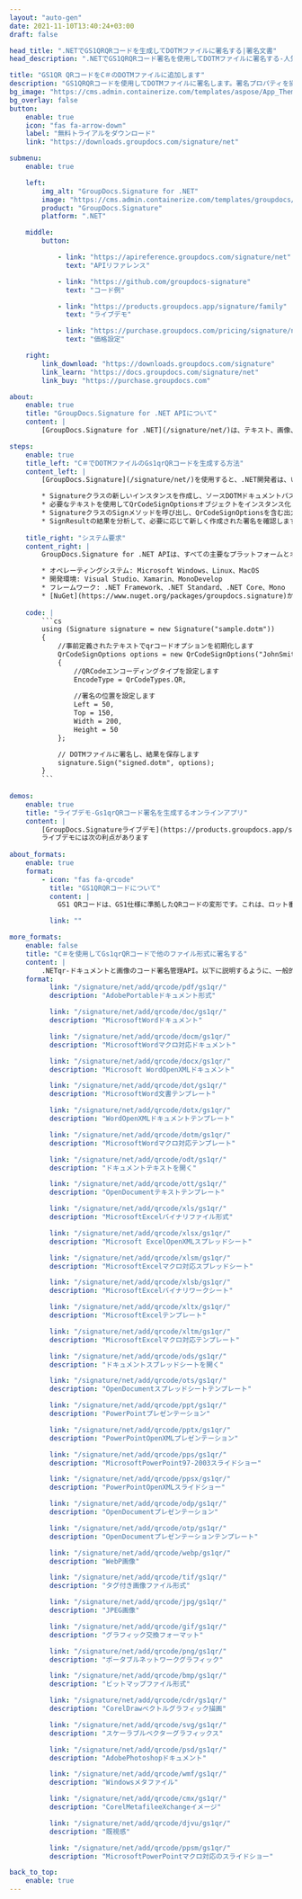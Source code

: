 ```yaml
---
layout: "auto-gen"
date: 2021-11-10T13:40:24+03:00
draft: false

head_title: ".NETでGS1QRQRコードを生成してDOTMファイルに署名する|署名文書"
head_description: ".NETでGS1QRQRコード署名を使用してDOTMファイルに署名する-人気のあるビジネスドキュメントや画像ファイル形式にバーコードを追加する."

title: "GS1QR QRコードをC＃のDOTMファイルに追加します"
description: "GS1QRQRコードを使用してDOTMファイルに署名します。署名プロパティを操作し、ニーズに合ったドキュメント内で高度な署名オプションを設定します."
bg_image: "https://cms.admin.containerize.com/templates/aspose/App_Themes/V3/images/bg/header1.png"
bg_overlay: false
button:
    enable: true
    icon: "fas fa-arrow-down"
    label: "無料トライアルをダウンロード"
    link: "https://downloads.groupdocs.com/signature/net"

submenu:
    enable: true

    left:
        img_alt: "GroupDocs.Signature for .NET"
        image: "https://cms.admin.containerize.com/templates/groupdocs/images/product-logos/90x90-noborder/groupdocs-signature-net.png"
        product: "GroupDocs.Signature"
        platform: ".NET"

    middle:
        button:

            - link: "https://apireference.groupdocs.com/signature/net"
              text: "APIリファレンス"

            - link: "https://github.com/groupdocs-signature"
              text: "コード例"

            - link: "https://products.groupdocs.app/signature/family"
              text: "ライブデモ"

            - link: "https://purchase.groupdocs.com/pricing/signature/net"
              text: "価格設定"

    right:
        link_download: "https://downloads.groupdocs.com/signature"
        link_learn: "https://docs.groupdocs.com/signature/net"
        link_buy: "https://purchase.groupdocs.com"

about:
    enable: true
    title: "GroupDocs.Signature for .NET APIについて"
    content: |
        [GroupDocs.Signature for .NET](/signature/net/)は、テキスト、画像、バーコード、スタンプ、フォームフィールド、QRコード、メタデータなどのさまざまな署名タイプを使用してデジタルドキュメントに電子署名するネイティブ.NETAPIです。ユーザーは、PDF、Microsoft Word、Excelワークシート、PowerPointプレゼンテーション、Adobe Photoshop、メタファイル、および画像ファイル形式内のデジタル署名を追加、編集、検証、削除、および検索でき、必要に応じて署名プロパティをカスタマイズするための追加サポートがあります。

steps:
    enable: true
    title_left: "C＃でDOTMファイルのGs1qrQRコードを生成する方法"
    content_left: |
        [GroupDocs.Signature](/signature/net/)を使用すると、.NET開発者は、いくつかの簡単な手順を実行することで、アプリケーション内のDOTMファイルにGs1qrバーコードを簡単に追加できます。

        * Signatureクラスの新しいインスタンスを作成し、ソースDOTMドキュメントパスをコンストラクターパラメーターとして渡します。
        * 必要なテキストを使用してQrCodeSignOptionsオブジェクトをインスタンス化し、EncodeTypeプロパティをGS1QRに設定します。
        * SignatureクラスのSignメソッドを呼び出し、QrCodeSignOptionsを含む出力DOTMファイル名を渡します。
        * SignResultの結果を分析して、必要に応じて新しく作成された署名を確認します。
        
    title_right: "システム要求"
    content_right: |
        GroupDocs.Signature for .NET APIは、すべての主要なプラットフォームとオペレーティングシステムでサポートされています。以下のコードを実行する前に、システムに次の前提条件がインストールされていることを確認してください。

        * オペレーティングシステム: Microsoft Windows、Linux、MacOS
        * 開発環境: Visual Studio、Xamarin、MonoDevelop
        * フレームワーク: .NET Framework、.NET Standard、.NET Core、Mono
        * [NuGet](https://www.nuget.org/packages/groupdocs.signature)からGroupDocs.Signaturefor.NETの最新バージョンをダウンロードします
        
    code: |
        ```cs
        using (Signature signature = new Signature("sample.dotm"))
        {
            //事前定義されたテキストでqrコードオプションを初期化します
            QrCodeSignOptions options = new QrCodeSignOptions("JohnSmith")
            {
                //QRCodeエンコーディングタイプを設定します
                EncodeType = QrCodeTypes.QR,
                
                //署名の位置を設定します
                Left = 50,
                Top = 150,
                Width = 200,
                Height = 50
            };

            // DOTMファイルに署名し、結果を保存します 
            signature.Sign("signed.dotm", options);
        }
        ```
        
demos:
    enable: true
    title: "ライブデモ-Gs1qrQRコード署名を生成するオンラインアプリ"
    content: |
        [GroupDocs.Signatureライブデモ](https://products.groupdocs.app/signature/family)サイトにアクセスして、今すぐGs1qrqr-codesをDOTMファイルに追加してください。  
        ライブデモには次の利点があります
        
about_formats:
    enable: true
    format:
        - icon: "fas fa-qrcode"
          title: "GS1QRQRコードについて"
          content: |
            GS1 QRコードは、GS1仕様に準拠したQRコードの変形です。これは、ロット番号、製品ID、数量などの拡張パッケージ情報を共有するために特別に設計されました。

          link: ""

more_formats:
    enable: false
    title: "C＃を使用してGs1qrQRコードで他のファイル形式に署名する"
    content: |
        .NETqr-ドキュメントと画像のコード署名管理API。以下に説明するように、一般的なファイル形式のいくつかにqrコード署名を追加します。
    format: 
          link: "/signature/net/add/qrcode/pdf/gs1qr/"
          description: "AdobePortableドキュメント形式"

          link: "/signature/net/add/qrcode/doc/gs1qr/"
          description: "MicrosoftWordドキュメント"

          link: "/signature/net/add/qrcode/docm/gs1qr/"
          description: "MicrosoftWordマクロ対応ドキュメント"

          link: "/signature/net/add/qrcode/docx/gs1qr/"
          description: "Microsoft WordOpenXMLドキュメント"

          link: "/signature/net/add/qrcode/dot/gs1qr/"
          description: "MicrosoftWord文書テンプレート"

          link: "/signature/net/add/qrcode/dotx/gs1qr/"
          description: "WordOpenXMLドキュメントテンプレート"

          link: "/signature/net/add/qrcode/dotm/gs1qr/"
          description: "MicrosoftWordマクロ対応テンプレート"       

          link: "/signature/net/add/qrcode/odt/gs1qr/"
          description: "ドキュメントテキストを開く"

          link: "/signature/net/add/qrcode/ott/gs1qr/"
          description: "OpenDocumentテキストテンプレート"

          link: "/signature/net/add/qrcode/xls/gs1qr/"
          description: "MicrosoftExcelバイナリファイル形式"

          link: "/signature/net/add/qrcode/xlsx/gs1qr/"
          description: "Microsoft ExcelOpenXMLスプレッドシート"

          link: "/signature/net/add/qrcode/xlsm/gs1qr/"
          description: "MicrosoftExcelマクロ対応スプレッドシート"

          link: "/signature/net/add/qrcode/xlsb/gs1qr/"
          description: "MicrosoftExcelバイナリワークシート"

          link: "/signature/net/add/qrcode/xltx/gs1qr/"
          description: "MicrosoftExcelテンプレート"

          link: "/signature/net/add/qrcode/xltm/gs1qr/"
          description: "MicrosoftExcelマクロ対応テンプレート"

          link: "/signature/net/add/qrcode/ods/gs1qr/"
          description: "ドキュメントスプレッドシートを開く"

          link: "/signature/net/add/qrcode/ots/gs1qr/"
          description: "OpenDocumentスプレッドシートテンプレート"

          link: "/signature/net/add/qrcode/ppt/gs1qr/"
          description: "PowerPointプレゼンテーション"

          link: "/signature/net/add/qrcode/pptx/gs1qr/"
          description: "PowerPointOpenXMLプレゼンテーション"

          link: "/signature/net/add/qrcode/pps/gs1qr/"
          description: "MicrosoftPowerPoint97-2003スライドショー"

          link: "/signature/net/add/qrcode/ppsx/gs1qr/"
          description: "PowerPointOpenXMLスライドショー"                              

          link: "/signature/net/add/qrcode/odp/gs1qr/"
          description: "OpenDocumentプレゼンテーション"

          link: "/signature/net/add/qrcode/otp/gs1qr/"
          description: "OpenDocumentプレゼンテーションテンプレート"

          link: "/signature/net/add/qrcode/webp/gs1qr/"
          description: "WebP画像"

          link: "/signature/net/add/qrcode/tif/gs1qr/"
          description: "タグ付き画像ファイル形式"

          link: "/signature/net/add/qrcode/jpg/gs1qr/"
          description: "JPEG画像"

          link: "/signature/net/add/qrcode/gif/gs1qr/"
          description: "グラフィック交換フォーマット"

          link: "/signature/net/add/qrcode/png/gs1qr/"
          description: "ポータブルネットワークグラフィック"

          link: "/signature/net/add/qrcode/bmp/gs1qr/"
          description: "ビットマップファイル形式"

          link: "/signature/net/add/qrcode/cdr/gs1qr/"
          description: "CorelDrawベクトルグラフィック描画"

          link: "/signature/net/add/qrcode/svg/gs1qr/"
          description: "スケーラブルベクターグラフィックス"

          link: "/signature/net/add/qrcode/psd/gs1qr/"
          description: "AdobePhotoshopドキュメント"

          link: "/signature/net/add/qrcode/wmf/gs1qr/"
          description: "Windowsメタファイル"        

          link: "/signature/net/add/qrcode/cmx/gs1qr/"
          description: "CorelMetafileeXchangeイメージ"

          link: "/signature/net/add/qrcode/djvu/gs1qr/"
          description: "既視感"

          link: "/signature/net/add/qrcode/ppsm/gs1qr/"
          description: "MicrosoftPowerPointマクロ対応のスライドショー"

back_to_top:
    enable: true
---
```

